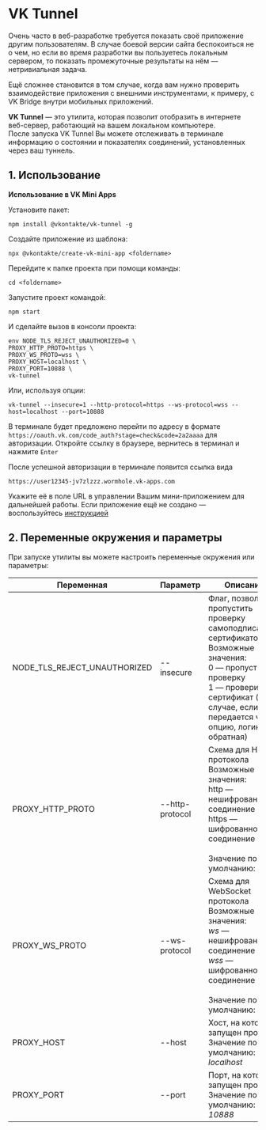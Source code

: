 # VK Tunnel

Очень часто в веб-разработке требуется показать своё приложение другим пользователям. В случае боевой версии сайта беспокоиться не о чем, но если во время разработки вы пользуетесь локальным сервером, то показать промежуточные результаты на нём — нетривиальная задача.

Ещё сложнее становится в том случае, когда вам нужно проверить взаимодействие приложения с внешними инструментами, к примеру, с VK Bridge внутри мобильных приложений.

**VK Tunnel** — это утилита, которая позволит отобразить в интернете веб-сервер, работающий на вашем локальном компьютере.  
После запуска VK Tunnel Вы можете отслеживать в терминале информацию о состоянии и показателях соединений, установленных через ваш туннель.

## 1. Использование

**Использование в VK Mini Apps**

Установите пакет:

    npm install @vkontakte/vk-tunnel -g

Создайте приложение из шаблона:

    npx @vkontakte/create-vk-mini-app <foldername>

Перейдите к папке проекта при помощи команды:

    cd <foldername>

Запустите проект командой:

    npm start

И сделайте вызов в консоли проекта:

    env NODE_TLS_REJECT_UNAUTHORIZED=0 \
    PROXY_HTTP_PROTO=https \
    PROXY_WS_PROTO=wss \
    PROXY_HOST=localhost \
    PROXY_PORT=10888 \
    vk-tunnel

Или, используя опции:    
    
    vk-tunnel --insecure=1 --http-protocol=https --ws-protocol=wss --host=localhost --port=10888

В терминале будет предложено перейти по адресу в формате 
`https://oauth.vk.com/code_auth?stage=check&code=2a2aaaa` для авторизации. Откройте ссылку в браузере, вернитесь в терминал и нажмите `Enter`

После успешной авторизации в терминале появится ссылка вида

    https://user12345-jv7zlzzz.wormhole.vk-apps.com

Укажите её в поле URL в управлении Вашим мини-приложением для дальнейшей работы. Если приложение ещё не создано — воспользуйтесь [инструкцией](https://vk.cc/auPgUk)

## 2. Переменные окружения и параметры

При запуске утилиты вы можете настроить переменные окружения или параметры:

| Переменная                   | Параметр        | Описание                                                                                                                                                                                                  |
| ---------------------------- | --------------- |---------------------------------------------------------------------------------------------------------------------------------------------------------------------------------------------------------- |
| NODE_TLS_REJECT_UNAUTHORIZED | --insecure      | Флаг, позволяет пропустить проверку самоподписанных сертификатов <br>Возможные значения: <br>0 — пропустить проверку<br>1 — проверить сертификат (в случае, если передается через опцию, логика обратная) |
| PROXY_HTTP_PROTO             | --http-protocol | Схема для HTTP протокола<br>Возможные значения: <br>http — нешифрованное соединение <br>https — шифрованное соединение<br><br>Значение по умолчанию: *http*                                               |
| PROXY_WS_PROTO               | --ws-protocol   | Схема для WebSocket протокола<br>Возможные значения: <br>*ws* — нешифрованное соединение <br>*wss* — шифрованное соединение<br><br>Значение по умолчанию: *ws*                                            |
| PROXY_HOST                   | --host          | Хост, на котором запущен проект<br>Значение по умолчанию: *localhost*                                                                                                                                     |
| PROXY_PORT                   | --port          | Порт, на котором запущен проект<br>Значение по умолчанию: *10888*                                                                                                                                         |
